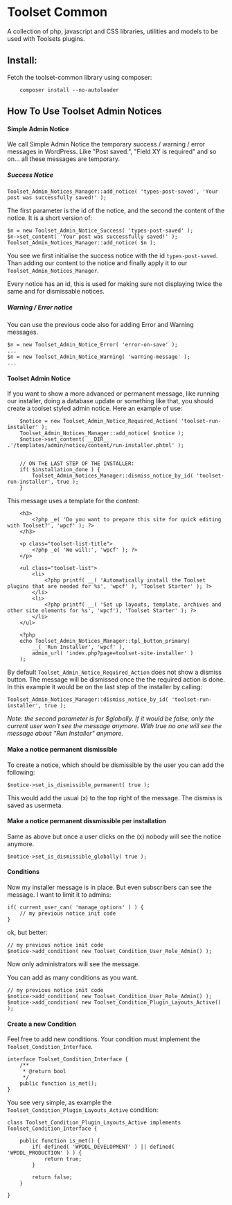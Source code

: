 # Toolset Common

A collection of php, javascript and CSS libraries, utilities and models to be used with Toolsets plugins.

## Install:

Fetch the toolset-common library using composer:

		composer install --no-autoloader

		
## How To Use Toolset Admin Notices

#### Simple Admin Notice
We call Simple Admin Notice the temporary success / warning / error messages in WordPress. Like "Post saved.", 
"Field XY is required" and so on... all these messages are temporary.

##### Success Notice

	Toolset_Admin_Notices_Manager::add_notice( 'types-post-saved', 'Your post was successfully saved!' );
	
The first parameter is the id of the notice, and the second the content of the notice. It is a short version of:

	$n = new Toolset_Admin_Notice_Success( 'types-post-saved' );
	$n->set_content( 'Your post was successfully saved!' );
	Toolset_Admin_Notices_Manager::add_notice( $n );
	
You see we first initialise the success notice with the id `types-post-saved`. Than adding our content to the notice 
and finally apply it to our `Toolset_Admin_Notices_Manager`.

Every notice has an id, this is used for making sure not displaying twice the same and for dismissable notices.

##### Warning / Error notice
You can use the previous code also for adding Error and Warning messages.

	$n = new Toolset_Admin_Notice_Error( 'error-on-save' );
	...
	$n = new Toolset_Admin_Notice_Warning( 'warning-message' );
	...


#### Toolset Admin Notice
If you want to show a more advanced or permanent message, like running our installer, doing a database update or 
something like that, you should create a toolset styled admin notice. Here an example of use:
```
	$notice = new Toolset_Admin_Notice_Required_Action( 'toolset-run-installer' );
	Toolset_Admin_Notices_Manager::add_notice( $notice );
	$notice->set_content( __DIR__ .'/templates/admin/notice/content/run-installer.phtml' );
 
 
	// ON THE LAST STEP OF THE INSTALLER:
	if( $installation_done ) {
		Toolset_Admin_Notices_Manager::dismiss_notice_by_id( 'toolset-run-installer', true );
	}
```

This message uses a template for the content:
```
	<h3>
		<?php _e( 'Do you want to prepare this site for quick editing with Toolset?', 'wpcf' ); ?>
	</h3>
    
	<p class="toolset-list-title">
		<?php _e( 'We will:', 'wpcf' ); ?>
	</p>
	
	<ul class="toolset-list">
		<li>
			<?php printf( __( 'Automatically install the Toolset plugins that are needed for %s', 'wpcf' ), 'Toolset Starter' ); ?>
		</li>
		<li>
			<?php printf( __( 'Set up layouts, template, archives and other site elements for %s', 'wpcf'), 'Toolset Starter' ); ?>
		</li>
	</ul>
    
	<?php
	echo Toolset_Admin_Notices_Manager::tpl_button_primary(
        __( 'Run Installer', 'wpcf' ),
        admin_url( 'index.php?page=toolset-site-installer' )
    );
```

By default `Toolset_Admin_Notice_Required_Action` does not show a dismiss button. The message will be dismissed once the
the required action is done. In this example it would be on the last step of the installer by calling:
```
Toolset_Admin_Notices_Manager::dismiss_notice_by_id( 'toolset-run-installer', true );
```
*Note: the second parameter is for $globally. If it would be false, only the current user won't see the message anymore.
With true no one will see the message about "Run Installer" anymore.*

#### Make a notice permanent dismissible
To create a notice, which should be dismissible by the user you can add the following:
```
$notice->set_is_dismissible_permanent( true );
```
This would add the usual (x) to the top right of the message. The dismiss is saved as usermeta.

#### Make a notice permanent dissmissible per installation
Same as above but once a user clicks on the (x) nobody will see the notice anymore.
```
$notice->set_is_dismissible_globally( true );
```

#### Conditions

Now my installer message is in place. But even subscribers can see the message. I want to limit it to admins:
```
if( current_user_can( 'manage_options' ) ) {
	// my previous notice init code
}
```
ok, but better:
```
// my previous notice init code
$notice->add_condition( new Toolset_Condition_User_Role_Admin() );
```
Now only administrators will see the message.

You can add as many conditions as you want.
```
// my previous notice init code
$notice->add_condition( new Toolset_Condition_User_Role_Admin() );
$notice->add_condition( new Toolset_Condition_Plugin_Layouts_Active() );
```
#### Create a new Condition
Feel free to add new conditions. Your condition must implement the `Toolset_Condition_Interface`. 
```
interface Toolset_Condition_Interface {
	/**
	 * @return bool
	 */
	public function is_met();
}
```
You see very simple, as example the `Toolset_Condition_Plugin_Layouts_Active` condition:
```
class Toolset_Condition_Plugin_Layouts_Active implements Toolset_Condition_Interface {
 
	public function is_met() {
		if( defined( 'WPDDL_DEVELOPMENT' ) || defined( 'WPDDL_PRODUCTION' ) ) {
			return true;
		}

		return false;
	}
 
}
```

